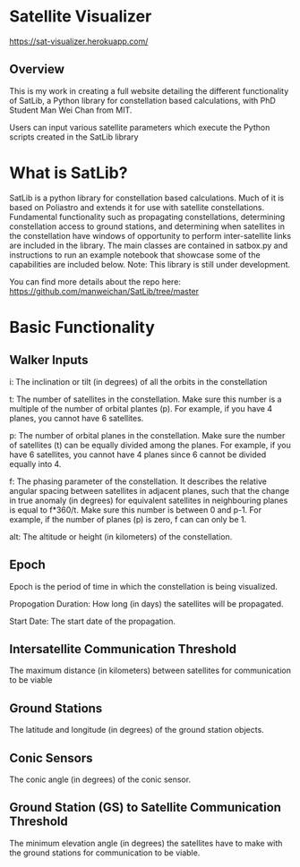 # Satellite Visualizer
https://sat-visualizer.herokuapp.com/

## Overview
This is my work in creating a full website detailing the different functionality of SatLib, a Python library for constellation based calculations, with PhD Student Man Wei Chan from MIT.

Users can input various satellite parameters which execute the Python scripts created in the SatLib library

# What is SatLib?
SatLib is a python library for constellation based calculations. Much of it is based on Poliastro and extends it for use with satellite constellations. Fundamental functionality such as propagating constellations, determining constellation access to ground stations, and determining when satellites in the constellation have windows of opportunity to perform inter-satellite links are included in the library. The main classes are contained in satbox.py and instructions to run an example notebook that showcase some of the capabilities are included below. Note: This library is still under development.

You can find more details about the repo here:
https://github.com/manweichan/SatLib/tree/master

# Basic Functionality
## Walker Inputs
i: The inclination or tilt (in degrees) of all the orbits in the constellation

t: The number of satellites in the constellation. Make sure this number is a multiple of the number of orbital plantes (p). For example, if you have 4 planes, you cannot have 6 satellites.

p: The number of orbital planes in the constellation. Make sure the number of satellites (t) can be equally divided among the planes. For example, if you have 6 satellites, you cannot have 4 planes since 6 cannot be divided equally into 4.

f: The phasing parameter of the constellation. It describes the relative angular spacing between satellites in adjacent planes, such that the change in true anomaly (in degrees) for equivalent satellites in neighbouring planes is equal to f*360/t. Make sure this number is between 0 and p-1. For example, if the number of planes (p) is zero, f can can only be 1.

alt: The altitude or height (in kilometers) of the constellation.


## Epoch
Epoch is the period of time in which the constellation is being visualized.

Propogation Duration: How long (in days) the satellites will be propagated.

Start Date: The start date of the propagation.

## Intersatellite Communication Threshold
The maximum distance (in kilometers) between satellites for communication to be viable

## Ground Stations
The latitude and longitude (in degrees) of the ground station objects.

## Conic Sensors
The conic angle (in degrees) of the conic sensor.

## Ground Station (GS) to Satellite Communication Threshold
The minimum elevation angle (in degrees) the satellites have to make with the ground stations for communication to be viable.
